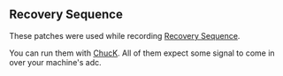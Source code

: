 ## Recovery Sequence

These patches were used while recording [Recovery Sequence](https://bitgraves.bandcamp.com/album/recovery-sequence).

You can run them with [ChucK](http://chuck.stanford.edu/). All of them expect some signal to come in over your machine's adc.